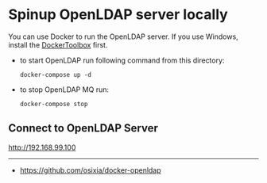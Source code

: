 # Spinup OpenLDAP server locally
You can use Docker to run the OpenLDAP server. If you use Windows, install the [DockerToolbox](https://download.docker.com/win/stable/DockerToolbox.exe) first.
* to start OpenLDAP run following command from this directory:
  ```
  docker-compose up -d
  ```   
* to stop OpenLDAP MQ run:
  ```
  docker-compose stop
  ```
  
## Connect to OpenLDAP Server

http://192.168.99.100

----
* https://github.com/osixia/docker-openldap